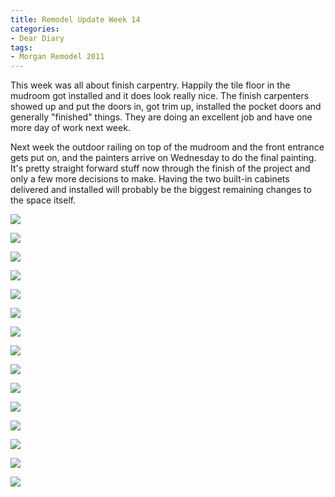 ```yaml
---
title: Remodel Update Week 14
categories:
- Dear Diary
tags:
- Morgan Remodel 2011
---
```


This week was all about finish carpentry. Happily the tile floor in the mudroom got installed and it does look really nice. The finish carpenters showed up and put the doors in, got trim up, installed the pocket doors and generally "finished" things. They are doing an excellent job and have one more day of work next week.

Next week the outdoor railing on top of the mudroom and the front entrance gets put on, and the painters arrive on Wednesday to do the final painting. It's pretty straight forward stuff now through the finish of the project and only a few more decisions to make. Having the two built-in cabinets delivered and installed will probably be the biggest remaining changes to the space itself.

![](/assets/posts/2011/morgan-remodel/update-14/20110911-115933-0001.jpg)

![](/assets/posts/2011/morgan-remodel/update-14/20110911-120032-0001.jpg)

![](/assets/posts/2011/morgan-remodel/update-14/20110911-120051-0001.jpg)

![](/assets/posts/2011/morgan-remodel/update-14/20110911-120116-0001.jpg)

![](/assets/posts/2011/morgan-remodel/update-14/20110911-120131-0001.jpg)

![](/assets/posts/2011/morgan-remodel/update-14/20110911-120215-0001.jpg)

![](/assets/posts/2011/morgan-remodel/update-14/20110911-120306-0001.jpg)

![](/assets/posts/2011/morgan-remodel/update-14/20110911-120348-0001.jpg)

![](/assets/posts/2011/morgan-remodel/update-14/20110911-120415-0001.jpg)

![](/assets/posts/2011/morgan-remodel/update-14/20110911-120437-0001.jpg)

![](/assets/posts/2011/morgan-remodel/update-14/20110911-120546-0001.jpg)

![](/assets/posts/2011/morgan-remodel/update-14/20110911-120602-0001.jpg)

![](/assets/posts/2011/morgan-remodel/update-14/20110911-120636-0001.jpg)

![](/assets/posts/2011/morgan-remodel/update-14/20110911-120707-0001.jpg)

![](/assets/posts/2011/morgan-remodel/update-14/20110911-120755-0001.jpg)

